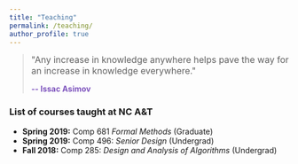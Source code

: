 ```yaml
---
title: "Teaching"
permalink: /teaching/
author_profile: true
---
```


> <font size = "3">"Any increase in knowledge anywhere helps pave the way for an increase in knowledge everywhere."</font>
>
>    <font color = "#7e54bd"><b>-- Issac Asimov</b></font>  

### List of courses taught at NC A&T

* **Spring 2019:** Comp 681 *Formal Methods* (Graduate)
* **Spring 2019:** Comp 496: *Senior Design* (Undergrad)
* **Fall 2018:** Comp 285: *Design and Analysis of Algorithms* (Undergrad)

